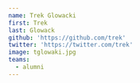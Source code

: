 ```yaml
---
name: Trek Glowacki
first: Trek
last: Glowack
github: 'https://github.com/trek'
twitter: 'https://twitter.com/trek'
image: tglowaki.jpg
teams:
  - alumni
---
```

